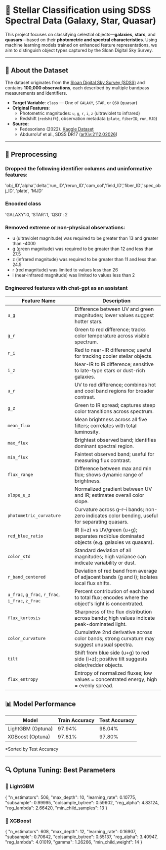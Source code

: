 # 🌌 Stellar Classification using SDSS Spectral Data (Galaxy, Star, Quasar)

This project focuses on classifying celestial objects—**galaxies**, **stars**, and **quasars**—based on their **photometric and spectral characteristics**. Using machine learning models trained on enhanced feature representations, we aim to distinguish object types captured by the Sloan Digital Sky Survey.

---

## 📄 About the Dataset

The dataset originates from the [Sloan Digital Sky Survey (SDSS)](https://www.kaggle.com/fedesoriano/stellar-classification-dataset-sdss17) and contains **100,000 observations**, each described by multiple bandpass measurements and identifiers.

- **Target Variable**: `class` — One of `GALAXY`, `STAR`, or `QSO` (quasar)
- **Original Features**:
  - Photometric magnitudes: `u`, `g`, `r`, `i`, `z` (ultraviolet to infrared)
  - Redshift (`redshift`), observation metadata (`plate`, `fiberID`, `run`, `MJD`)
- **Source**:
  - Fedesoriano (2022). [Kaggle Dataset](https://www.kaggle.com/fedesoriano/stellar-classification-dataset-sdss17)
  - Abdurro’uf et al., SDSS DR17 ([arXiv:2112.02026](https://arxiv.org/abs/2112.02026))

---

## 🔧 Preprocessing

### Dropped the following identifier columns and uninformative features:
'obj_ID','alpha','delta','run_ID','rerun_ID','cam_col','field_ID','fiber_ID','spec_obj_ID', 'plate', 'MJD'

### Encoded class
'GALAXY':0, 'STAR':1, 'QSO': 2

### Removed extreme or non-physical observations:
- u (ultraviolet magnitude) was required to be greater than 13 and greater than -4000
- g (green magnitude) was required to be greater than 12 and less than 27.5
- z (infrared magnitude) was required to be greater than 11 and less than 24.5
- r (red magnitude) was limited to values less than 26
- i (near-infrared magnitude) was limited to values less than 2

### Engineered features with chat-gpt as an assistant
| Feature Name                                     | Description                                                                                        |
| ------------------------------------------------ | -------------------------------------------------------------------------------------------------- |
| `u_g`                                            | Difference between UV and green magnitudes; lower values suggest hotter stars.                     |
| `g_r`                                            | Green to red difference; tracks color temperature across visible spectrum.                         |
| `r_i`                                            | Red to near-IR difference; useful for tracking cooler stellar objects.                             |
| `i_z`                                            | Near-IR to IR difference; sensitive to late-type stars or dust-rich galaxies.                      |
| `u_r`                                            | UV to red difference; combines hot and cool band regions for broader contrast.                     |
| `g_z`                                            | Green to IR spread; captures steep color transitions across spectrum.                              |
| `mean_flux`                                      | Mean brightness across all five filters; correlates with total luminosity.                         |
| `max_flux`                                       | Brightest observed band; identifies dominant spectral region.                                      |
| `min_flux`                                       | Faintest observed band; useful for measuring flux contrast.                                        |
| `flux_range`                                     | Difference between max and min flux; shows dynamic range of brightness.                            |
| `slope_u_z`                                      | Normalized gradient between UV and IR; estimates overall color slope.                              |
| `photometric_curvature`                          | Curvature across g–r–i bands; non-zero indicates color bending, useful for separating quasars.     |
| `red_blue_ratio`                                 | IR (i+z) vs UV/green (u+g); separates red/blue dominated objects (e.g. galaxies vs quasars).       |
| `color_std`                                      | Standard deviation of all magnitudes; high variance can indicate variability or dust.              |
| `r_band_centered`                                | Deviation of red band from average of adjacent bands (g and i); isolates local flux shifts.        |
| `u_frac`, `g_frac`, `r_frac`, `i_frac`, `z_frac` | Percent contribution of each band to total flux; encodes where the object's light is concentrated. |
| `flux_kurtosis`                                  | Sharpness of the flux distribution across bands; high values indicate peak-dominated light.        |
| `color_curvature`                                | Cumulative 2nd derivative across color bands; strong curvature may suggest unusual spectra.        |
| `tilt`                                           | Shift from blue side (u+g) to red side (i+z); positive tilt suggests older/redder objects.         |
| `flux_entropy`                                   | Entropy of normalized fluxes; low values = concentrated energy, high = evenly spread.              |


## 📊 Model Performance

| Model              | Train Accuracy | Test Accuracy |
|--------------------|----------------|---------------|
| LightGBM (Optuna)  | 97.94%         | 98.04%        |
| XGBoost (Optuna)   | 97.81%         | 97.80%        |

*Sorted by Test Accuracy

---

## 🔍 Optuna Tuning: Best Parameters

### 🔹 LightGBM

{
  "n_estimators": 506,
  "max_depth": 10,
  "learning_rate": 0.10775,
  "subsample": 0.99995,
  "colsample_bytree": 0.59602,
  "reg_alpha": 4.83124,
  "reg_lambda": 2.66420,
  "min_child_samples": 13
}

### 🔹 XGBoost
{
  "n_estimators": 608,
  "max_depth": 12,
  "learning_rate": 0.16907,
  "subsample": 0.70642,
  "colsample_bytree": 0.55137,
  "reg_alpha": 3.40947,
  "reg_lambda": 4.01019,
  "gamma": 1.26266,
  "min_child_weight": 14
}

